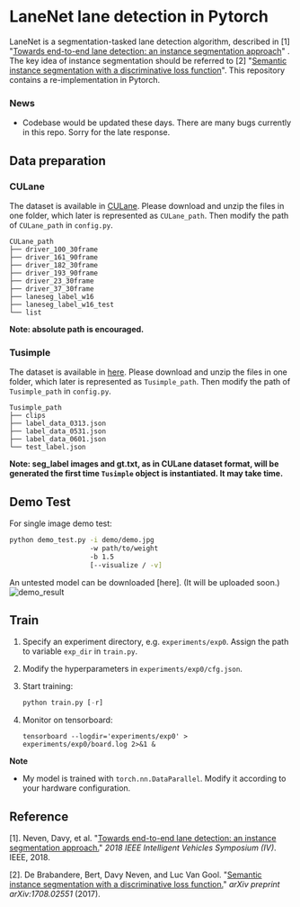 # LaneNet lane detection in Pytorch

LaneNet is a segmentation-tasked lane detection algorithm, described in [1] "[Towards end-to-end lane detection: an instance segmentation approach](https://arxiv.org/pdf/1802.05591.pdf)" . The key idea of instance segmentation should be referred to [2] "[Semantic instance segmentation with a discriminative loss function](https://arxiv.org/pdf/1708.02551.pdf)". This repository contains a re-implementation in Pytorch.

### News
- Codebase would be updated these days. There are many bugs currently in this repo. Sorry for the late response. 



## Data preparation

### CULane

The dataset is available in [CULane](https://xingangpan.github.io/projects/CULane.html). Please download and unzip the files in one folder, which later is represented as `CULane_path`.  Then modify the path of `CULane_path` in `config.py`.
```
CULane_path
├── driver_100_30frame
├── driver_161_90frame
├── driver_182_30frame
├── driver_193_90frame
├── driver_23_30frame
├── driver_37_30frame
├── laneseg_label_w16
├── laneseg_label_w16_test
└── list
```

**Note: absolute path is encouraged.**



### Tusimple
The dataset is available in [here](https://github.com/TuSimple/tusimple-benchmark/issues/3). Please download and unzip the files in one folder, which later is represented as `Tusimple_path`. Then modify the path of `Tusimple_path` in `config.py`.
```
Tusimple_path
├── clips
├── label_data_0313.json
├── label_data_0531.json
├── label_data_0601.json
└── test_label.json
```

**Note:  seg\_label images and gt.txt, as in CULane dataset format,  will be generated the first time `Tusimple` object is instantiated. It may take time.**





## Demo Test

For single image demo test:

```Bash
python demo_test.py -i demo/demo.jpg 
                    -w path/to/weight
                    -b 1.5
                    [--visualize / -v]
```

An untested model can be downloaded [here].  (It will be uploaded soon.)
![](demo/demo_result.jpg "demo_result")



## Train 

1. Specify an experiment directory, e.g. `experiments/exp0`.  Assign the path to variable `exp_dir` in `train.py`.

2. Modify the hyperparameters in `experiments/exp0/cfg.json`.

3. Start training:

   ```python
   python train.py [-r]
   ```

4. Monitor on tensorboard:

   ```
   tensorboard --logdir='experiments/exp0' > experiments/exp0/board.log 2>&1 &
   ```

**Note**


- My model is trained with `torch.nn.DataParallel`. Modify it according to your hardware configuration.





## Reference

[1]. Neven, Davy, et al. "[Towards end-to-end lane detection: an instance segmentation approach.](https://arxiv.org/pdf/1802.05591.pdf)" *2018 IEEE Intelligent Vehicles Symposium (IV)*. IEEE, 2018.

[2]. De Brabandere, Bert, Davy Neven, and Luc Van Gool. "[Semantic instance segmentation with a discriminative loss function.](https://arxiv.org/pdf/1708.02551.pdf)" *arXiv preprint arXiv:1708.02551* (2017).

